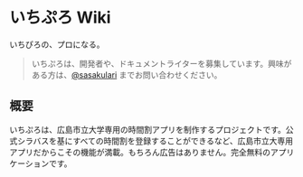 # いちぷろ Wiki

いちぴろの、プロになる。

> いちぷろは、開発者や、ドキュメントライターを募集しています。興味がある方は、[@sasakulari](https://twitter.com/sasakulari) までお問い合わせください。

## 概要

いちぷろは、広島市立大学専用の時間割アプリを制作するプロジェクトです。公式シラバスを基にすべての時間割を登録することができるなど、広島市立大専用アプリだからこその機能が満載。もちろん広告はありません。完全無料のアプリケーションです。
